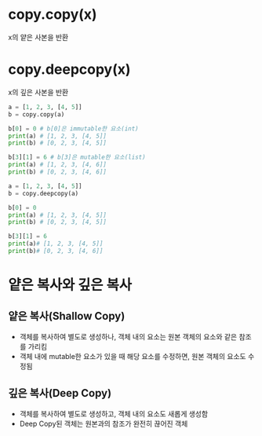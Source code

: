 # copy.copy(x)
x의 얕은 사본을 반환

# copy.deepcopy(x)
x의 깊은 사본을 반환

```python
a = [1, 2, 3, [4, 5]]
b = copy.copy(a)

b[0] = 0 # b[0]은 immutable한 요소(int)
print(a) # [1, 2, 3, [4, 5]]
print(b) # [0, 2, 3, [4, 5]]

b[3][1] = 6 # b[3]은 mutable한 요소(list)
print(a) # [1, 2, 3, [4, 6]]
print(b) # [0, 2, 3, [4, 6]]
```
```python
a = [1, 2, 3, [4, 5]]
b = copy.deepcopy(a)

b[0] = 0
print(a) # [1, 2, 3, [4, 5]]
print(b) # [0, 2, 3, [4, 5]]

b[3][1] = 6
print(a)# [1, 2, 3, [4, 5]]
print(b)# [0, 2, 3, [4, 6]]
```

# 얕은 복사와 깊은 복사
## 얕은 복사(Shallow Copy)
* 객체를 복사하여 별도로 생성하나, 객체 내의 요소는 원본 객체의 요소와 같은 참조를 가리킴
* 객체 내에 mutable한 요소가 있을 때 해당 요소를 수정하면, 원본 객체의 요소도 수정됨

## 깊은 복사(Deep Copy)
* 객체를 복사하여 별도로 생성하고, 객체 내의 요소도 새롭게 생성함
* Deep Copy된 객체는 원본과의 참조가 완전히 끊어진 객체
